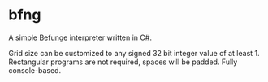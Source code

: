 # bfng

A simple [Befunge](https://esolangs.org/wiki/Befunge) interpreter written in C#.

Grid size can be customized to any signed 32 bit integer value of at least 1.
Rectangular programs are not required, spaces will be padded. Fully
console-based.
